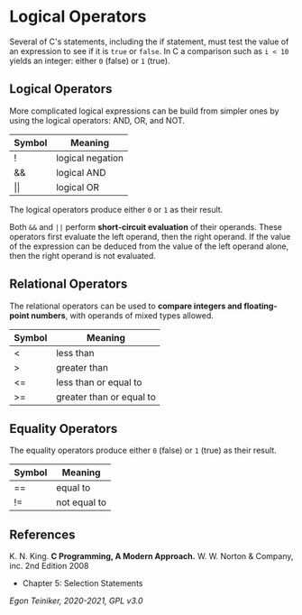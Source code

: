 # Logical Operators

Several of C's statements, including the if statement, must test the value 
of an expression to see if it is `true` or `false`. 
In C a comparison such as `i < 10` yields an integer: either `0` (false) or `1` (true).

## Logical Operators
More complicated logical expressions can be build from simpler ones by using the logical operators: AND, OR, and NOT.

| Symbol | Meaning|
|--------|-------|
| !      | logical negation |
| &&     | logical AND |
| &#124;&#124;   | logical OR |

The logical operators produce either `0` or `1` as their result.

Both `&&` and `||` perform **short-circuit evaluation** of their operands.
These operators first evaluate the left operand, then the right operand.
If the value of the expression can be deduced from the value of the left 
operand alone, then the right operand is not evaluated. 


## Relational Operators
The relational operators can be used to **compare integers and floating-point
numbers**, with operands of mixed types allowed.

| Symbol | Meaning|
|--------|-------|
| <      | less than |
| \>      | greater than|
| <=     | less than or equal to |
| \>=     | greater than or equal to |


## Equality Operators
The equality operators produce either `0` (false) or `1` (true) 
as their result.

| Symbol | Meaning|
|--------|-------|
| ==     | equal to |
| !=     | not equal to |  


## References
K. N. King. **C Programming, A Modern Approach.** W. W. Norton & Company, inc. 2nd Edition 2008
 * Chapter 5: Selection Statements
 
*Egon Teiniker, 2020-2021, GPL v3.0* 
